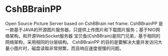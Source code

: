 CshBBrainPP
===========

Open Source Picture Server based on CshBBrain net frame.
CshBBrainPP 是一款基于JAVA的开源图片服务器，只提供上传图片和下载图片服务；基于NIO网络架构，和开源WebSocket服务器 宝贝鱼(CshBBrain)是同门兄弟，基于相同的网络架构，采用相同的分层结构。
CshBBrainPP 的目的是要解决大量并发访问大量小图片时，磁盘读取非常频繁，而且响应速度很慢的问题。
